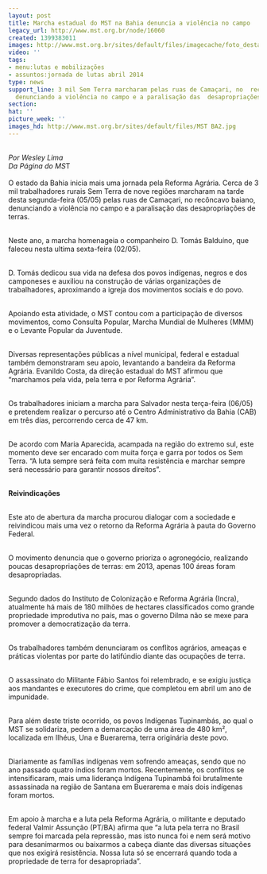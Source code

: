 ```yaml
---
layout: post
title: Marcha estadual do MST na Bahia denuncia a violência no campo
legacy_url: http://www.mst.org.br/node/16060
created: 1399383011
images: http://www.mst.org.br/sites/default/files/imagecache/foto_destaque/MST BA2.jpg
video: ''
tags:
- menu:lutas e mobilizações
- assuntos:jornada de lutas abril 2014
type: news
support_line: 3 mil Sem Terra marcharam pelas ruas de Camaçari, no  recôncavo baiano,
  denunciando a violência no campo e a paralisação das  desapropriações de terras.
section: 
hat: ''
picture_week: ''
images_hd: http://www.mst.org.br/sites/default/files/MST BA2.jpg
---
```

<p><br><em>Por Wesley Lima<br>Da Página do MS</em>T<br><br>O&nbsp;estado da Bahia inicia mais uma jornada pela Reforma Agrária. Cerca de 3 mil trabalhadores rurais Sem Terra de nove regiões marcharam na tarde desta segunda-feira (05/05) pelas ruas de Camaçari, no recôncavo baiano, denunciando a violência no campo e a paralisação das desapropriações de terras.</p><p><br>Neste ano, a marcha homenageia o companheiro D. Tomás Balduíno, que faleceu nesta ultima sexta-feira (02/05).</p><p><br>D. Tomás dedicou sua vida na defesa dos povos indígenas, negros e dos camponeses e auxiliou na construção de várias organizações de trabalhadores, aproximando a igreja dos movimentos sociais e do povo.</p><p><br>Apoiando esta atividade, o MST contou com a participação de diversos movimentos, como Consulta Popular, Marcha Mundial de Mulheres (MMM) e o Levante Popular da Juventude.</p><p><br>Diversas representações públicas a nível municipal, federal e estadual também demonstraram seu apoio, levantando a bandeira da Reforma Agrária. Evanildo Costa, da direção estadual do MST afirmou que “marchamos pela vida, pela terra e por Reforma Agrária”.</p><p><br>Os trabalhadores iniciam a marcha para Salvador nesta terça-feira (06/05) e pretendem realizar o percurso até o Centro Administrativo da Bahia (CAB) em três dias, percorrendo cerca de 47 km.</p><p><br>De acordo com Maria Aparecida, acampada na região do extremo sul, este momento deve ser encarado com muita força e garra por todos os Sem Terra. “A luta sempre será feita com muita resistência e marchar sempre será necessário para garantir nossos direitos”.</p><p><strong><br>Reivindicações</strong></p><p><br>Este ato de abertura da marcha procurou dialogar com a sociedade e reivindicou mais uma vez o retorno da Reforma Agrária à pauta do Governo Federal.</p><p><br>O movimento denuncia que o governo prioriza o agronegócio, realizando poucas desapropriações de terras: em 2013, apenas 100 áreas foram desapropriadas.</p><p><br>Segundo dados do Instituto de Colonização e Reforma Agrária (Incra), atualmente há mais de 180 milhões de hectares classificados como grande propriedade improdutiva no país, mas o governo Dilma não se mexe para promover a democratização da terra.</p><p><br>Os trabalhadores também denunciaram os conflitos agrários, ameaças e práticas violentas por parte do latifúndio diante das ocupações de terra.</p><p><br>O&nbsp;assassinato do Militante Fábio Santos foi relembrado, e se exigiu justiça aos mandantes e executores do crime, que completou em abril um ano de impunidade.</p><p><br>Para além deste triste ocorrido, os povos Indígenas Tupinambás, ao qual o MST se solidariza, pedem a demarcação de uma área de 480 km², localizada em Ilhéus, Una e Buerarema, terra originária deste povo.</p><p><br>Diariamente as famílias indígenas vem sofrendo ameaças, sendo que no ano passado quatro índios foram mortos. Recentemente, os conflitos se intensificaram, mais uma liderança Indígena Tupinambá foi brutalmente assassinada na região de Santana em Buerarema e mais dois indígenas foram mortos.</p><p><br>Em apoio à marcha e a luta pela Reforma Agrária, o militante e deputado federal Valmir Assunção (PT/BA) afirma que “a luta pela terra no Brasil sempre foi marcada pela repressão, mas isto nunca foi e nem será motivo para desanimarmos ou baixarmos a cabeça diante das diversas situações que nos exigirá resistência. Nossa luta só se encerrará quando toda a propriedade de terra for desapropriada”.</p>
